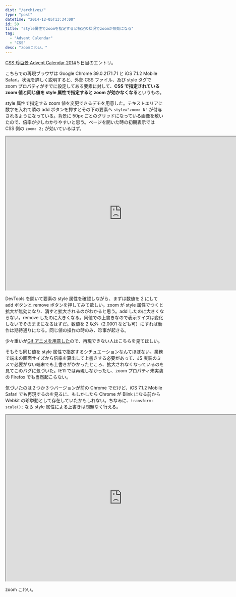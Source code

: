 ```yaml
---
dist: "/archives/"
type: "post"
datetime: "2014-12-05T13:34:00"
id: 50
title: "style属性でzoomを指定すると特定の状況でzoomが無効になる"
tag:
  - "Advent Calendar"
  - "CSS"
desc: "zoomこわい。"
---
```


[CSS 珍百景 Advent Calendar 2014](http://www.adventar.org/calendars/341)５日目のエントリ。

こちらでの再現ブラウザは Google Chrome 39.0.2171.71 と iOS 7.1.2 Mobile Safari。状況を詳しく説明すると、外部 CSS ファイル、及び style タグで zoom プロパティがすでに設定してある要素に対して、<strong>CSS で指定されている zoom 値と同じ値を style 属性で指定すると zoom が効かなくなる</strong>というもの。

style 属性で指定する zoom 値を変更できるデモを用意した。テキストエリアに数字を入れて隣の add ボタンを押すとその下の要素へ `style="zoom: N"` が付与されるようになっている。背景に 50px ごとのグリッドになっている画像を敷いたので、倍率が少しわかりやすいと思う。ページを開いた時の初期表示では CSS 側の `zoom: 2;` が効いているはず。

<iframe width="736" height="486" src="https://jsfiddle.net/qpL0ghtr/embedded/result,html,css/" allowfullscreen></iframe>

DevTools を開いて要素の style 属性を確認しながら、まずは数値を 2 にして add ボタンと remove ボタンを押してみて欲しい。zoom が style 属性でつくと拡大が無効になり、消すと拡大されるのがわかると思う。add したのに大きくならない。remove したのに大きくなる。同値での上書きなので表示サイズは変化しないでそのままになるはずだ。数値を 2 以外（2.0001 なども可）にすれば動作は期待通りになる。同じ値の操作の時のみ、珍事が起きる。

少々重いが[Gif アニメを用意した](/img/double-zoom-bug/use-zoom.gif)ので、再現できない人はこちらを見てほしい。

そもそも同じ値を style 属性で指定するシチュエーションなんてほぼない。業務で端末の画面サイズから倍率を算出して上書きする必要があって、JS 実装のミスで必要がない端末でも上書きがかかったところ、拡大されなくなっているのを見てこのバグに気づいた。IE11 では再現しなかったし、zoom プロパティ未実装の Firefox でも当然起こらない。

気づいたのは２つか３つバージョンが前の Chrome でだけど、iOS 7.1.2 Mobile Safari でも再現するのを見るに、もしかしたら Chrome が Blink になる前から Webkit の珍挙動として存在していたかもしれない。ちなみに、`transform: scale();` なら style 属性による上書きは問題なく行える。

<iframe width="736" height="526" src="https://jsfiddle.net/qpL0ghtr/1/embedded/result,html,css/" allowfullscreen></iframe>

zoom こわい。
